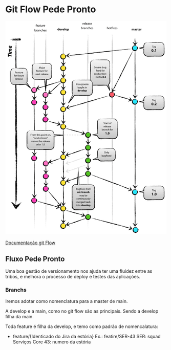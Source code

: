 # Git Flow Pede Pronto
![Image title](assets/img/git-flow.png)

[Documentação git Flow](https://www.atlassian.com/git/tutorials/comparing-workflows/gitflow-workflow)

## Fluxo Pede Pronto 

Uma boa gestão de versionamento nos ajuda ter uma fluidez entre as tribos, e melhora o processo de 
deploy e testes das aplicações. 

### Branchs  
Iremos adotar como nomenclatura para a master de main.

A develop e a main, como no git flow são as principais. Sendo a
develop filha da main.

Toda feature é filha da develop, e temo como padrão de nomencalatura:
- feature/{Identicado do Jira da estória}
 Ex.: featire/SER-43
    SER: squad Serviços Core
    43: numero da estória